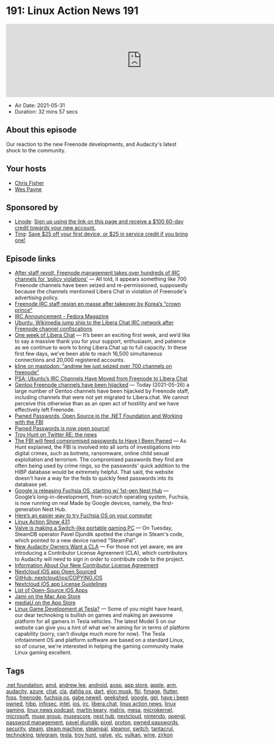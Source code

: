 # 191: Linux Action News 191

<iframe src="https://player.fireside.fm/v2/DAcK9LdX+E5H8goam?theme=dark" width="740" height="200" frameborder="0" scrolling="no"></iframe>

* Air Date: 2021-05-31
* Duration: 32 mins 57 secs

## About this episode

Our reaction to the new Freenode developments, and Audacity's latest shock to the community.

## Your hosts
* [Chris Fisher](https://linuxactionnews.com/hosts/chris)
* [Wes Payne](https://linuxactionnews.com/hosts/wes)

## Sponsored by

  * [Linode](http://linode.com/lan): [Sign up using the link on this page and receive a $100 60-day credit towards your new account. ](http://linode.com/lan)
  * [Ting](https://linux.ting.com): [Save $25 off your first device, or $25 in service credit if you bring one!](https://linux.ting.com)



## Episode links

  * [After staff revolt, Freenode management takes over hundreds of IRC channels for ‘policy violations’](https://www.theregister.com/2021/05/26/freenode_irc_takeover/ "After staff revolt, Freenode management takes over hundreds of IRC channels for ‘policy violations’") — All told, it appears something like 700 Freenode channels have been seized and re-permissioned, supposedly because the channels mentioned Libera Chat in violation of Freenode's advertising policy.
  * [Freenode IRC staff resign en masse after takeover by Korea’s “crown prince”](https://arstechnica.com/gadgets/2021/05/freenode-irc-has-been-taken-over-by-the-crown-prince-of-korea/ "Freenode IRC staff resign en masse after takeover by Korea’s “crown prince”")
  * [IRC Announcement - Fedora Magazine](https://fedoramagazine.org/irc-announcement/ "IRC Announcement - Fedora Magazine")
  * [Ubuntu, Wikimedia jump ship to the Libera Chat IRC network after Freenode channel confiscations](https://www.theregister.com/2021/05/27/ubuntu_freenode/ "Ubuntu, Wikimedia jump ship to the Libera Chat IRC network after Freenode channel confiscations")
  * [One week of Libera Chat](https://libera.chat/news/one-week-of-libera-chat "One week of Libera Chat") — It’s been an exciting first week, and we’d like to say a massive thank you for your support, enthusiasm, and patience as we continue to work to bring Libera.Chat up to full capacity. In these first few days, we’ve been able to reach 16,500 simultaneous connections and 20,000 registered accounts. 
  * [kline󠁧󠁢󠁳󠁣󠁴󠁿 on mastodon: “andrew lee just seized over 700 channels on freenode”](https://mastodon.sdf.org/@kline/106299403921451814 "kline󠁧󠁢󠁳󠁣󠁴󠁿 on mastodon: “andrew lee just seized over 700 channels on freenode”")
  * [PSA: Ubuntu’s IRC Channels Have Moved from Freenode to Libera Chat](https://www.omgubuntu.co.uk/2021/05/ubuntu-irc-moves-to-libera-chat "PSA: Ubuntu’s IRC Channels Have Moved from Freenode to Libera Chat")
  * [Gentoo Freenode channels have been hijacked](https://www.gentoo.org/news/2021/05/26/gentoo-freenode-channels-hijacked.html "Gentoo Freenode channels have been hijacked") — Today (2021-05-26) a large number of Gentoo channels have been hijacked by Freenode staff, including channels that were not yet migrated to Libera.chat. We cannot perceive this otherwise than as an open act of hostility and we have effectively left Freenode.
  * [Pwned Passwords, Open Source in the .NET Foundation and Working with the FBI](https://www.troyhunt.com/pwned-passwords-open-source-in-the-dot-net-foundation-and-working-with-the-fbi/ "Pwned Passwords, Open Source in the .NET Foundation and Working with the FBI")
  * [Pwned Passwords is now open source!](https://dotnetfoundation.org/blog/2021/05/27/pwned-passwords-is-now-open-source "Pwned Passwords is now open source!")
  * [Troy Hunt on Twitter RE: the news](https://twitter.com/troyhunt/status/1397990619985838081 "Troy Hunt on Twitter RE: the news")
  * [The FBI will feed compromised passwords to Have I Been Pwned](https://www.engadget.com/fbi-have-i-been-pwned-open-source-054845213.html?guccounter=1 "The FBI will feed compromised passwords to Have I Been Pwned") — As Hunt explained, the FBI is involved into all sorts of investigations into digital crimes, such as botnets, ransomware, online child sexual exploitation and terrorism. The compromised passwords they find are often being used by crime rings, so the passwords' quick addition to the HIBP database would be extremely helpful. That said, the website doesn't have a way for the feds to quickly feed passwords into its database yet. 
  * [Google is releasing Fuchsia OS, starting w/ 1st-gen Nest Hub](https://9to5google.com/2021/05/25/google-releases-fuchsia-os-nest-hub/ "Google is releasing Fuchsia OS, starting w/ 1st-gen Nest Hub") — Google’s long-in-development, from-scratch operating system, Fuchsia, is now running on real Made by Google devices, namely, the first-generation Nest Hub.
  * [Here’s an easier way to try Fuchsia OS on your computer](https://9to5google.com/2021/05/26/fuchsia-os-emulator-dahliaos-fimage/ "Here’s an easier way to try Fuchsia OS on your computer")
  * [Linux Action Show 431](https://youtu.be/-XMdnmmig3Y?t=1258 "Linux Action Show 431")
  * [Valve is making a Switch-like portable gaming PC](https://arstechnica.com/gaming/2021/05/exclusive-valve-is-making-a-switch-like-portable-gaming-pc/ "Valve is making a Switch-like portable gaming PC") — On Tuesday, SteamDB operator Pavel Djundik spotted the change in Steam's code, which pointed to a new device named "SteamPal". 
  * [New Audacity Owners Want a CLA](https://www.theregister.com/AMP/2021/05/27/audacity_cla/ "New Audacity Owners Want a CLA") — For those not yet aware, we are introducing a Contributor License Agreement (CLA), which contributors to Audacity will need to sign in order to contribute code to the project.
  * [Information About Our New Contributor License Agreement](https://github.com/audacity/audacity/discussions/932?sort=top "Information About Our New Contributor License Agreement")
  * [Nextcloud iOS app Open Sourced](https://nextcloud.com/blog/nextcloud-ios-app-open-sourced/ "Nextcloud iOS app Open Sourced")
  * [GitHub: nextcloud/ios/COPYING.iOS](https://github.com/nextcloud/ios/blob/master/COPYING.iOS "GitHub: nextcloud/ios/COPYING.iOS")
  * [Nextcloud iOS app License Guidelines](https://github.com/nextcloud/ios#contribution-guidelines--license "Nextcloud iOS app License Guidelines")
  * [List of Open-Source iOS Apps](https://nicedoc.io/dkhamsing/open-source-ios-apps#user-content-communication "List of Open-Source iOS Apps")
  * [Jami on the Mac App Store](https://apps.apple.com/tr/app/jami/id1388475331?mt=12 "Jami on the Mac App Store")
  * [mediaU on the App Store](https://apps.apple.com/us/app/mediau/id542326887 "mediaU on the App Store")
  * [Linux Game Development at Tesla?](https://tesla.avature.net/Careers/Jobdetail?jobId=91676 "Linux Game Development at Tesla?") — Some of you might have heard, our dear technoking is bullish on games and making an awesome platform for all gamers in Tesla vehicles. The latest Model S on our website can give you a hint of what we're aiming for in terms of platform capability (sorry, can't divulge much more for now). The Tesla infotainment OS and platform software are based on a standard Linux, so of course, we're interested in helping the gaming community make Linux gaming excellent. 



## Tags

[.net foundation](https://linuxactionnews.com/tags/.net%20foundation), [amd](https://linuxactionnews.com/tags/amd), [andrew lee](https://linuxactionnews.com/tags/andrew%20lee), [android](https://linuxactionnews.com/tags/android), [aosp](https://linuxactionnews.com/tags/aosp), [app store](https://linuxactionnews.com/tags/app%20store), [apple](https://linuxactionnews.com/tags/apple), [arm](https://linuxactionnews.com/tags/arm), [audacity](https://linuxactionnews.com/tags/audacity), [azure](https://linuxactionnews.com/tags/azure), [chat](https://linuxactionnews.com/tags/chat), [cla](https://linuxactionnews.com/tags/cla), [dahlia os](https://linuxactionnews.com/tags/dahlia%20os), [dart](https://linuxactionnews.com/tags/dart), [elon musk](https://linuxactionnews.com/tags/elon%20musk), [fbi](https://linuxactionnews.com/tags/fbi), [fimage](https://linuxactionnews.com/tags/fimage), [flutter](https://linuxactionnews.com/tags/flutter), [foss](https://linuxactionnews.com/tags/foss), [freenode](https://linuxactionnews.com/tags/freenode), [fuchsia os](https://linuxactionnews.com/tags/fuchsia%20os), [gabe newell](https://linuxactionnews.com/tags/gabe%20newell), [geekshed](https://linuxactionnews.com/tags/geekshed), [google](https://linuxactionnews.com/tags/google), [gpl](https://linuxactionnews.com/tags/gpl), [have i been pwned](https://linuxactionnews.com/tags/have%20i%20been%20pwned), [hibp](https://linuxactionnews.com/tags/hibp), [infosec](https://linuxactionnews.com/tags/infosec), [intel](https://linuxactionnews.com/tags/intel), [ios](https://linuxactionnews.com/tags/ios), [irc](https://linuxactionnews.com/tags/irc), [libera.chat](https://linuxactionnews.com/tags/libera.chat), [linux action news](https://linuxactionnews.com/tags/linux%20action%20news), [linux gaming](https://linuxactionnews.com/tags/linux%20gaming), [linux news podcast](https://linuxactionnews.com/tags/linux%20news%20podcast), [martin keary](https://linuxactionnews.com/tags/martin%20keary), [matrix](https://linuxactionnews.com/tags/matrix), [mesa](https://linuxactionnews.com/tags/mesa), [microkernel](https://linuxactionnews.com/tags/microkernel), [microsoft](https://linuxactionnews.com/tags/microsoft), [muse group](https://linuxactionnews.com/tags/muse%20group), [musescore](https://linuxactionnews.com/tags/musescore), [nest hub](https://linuxactionnews.com/tags/nest%20hub), [nextcloud](https://linuxactionnews.com/tags/nextcloud), [nintendo](https://linuxactionnews.com/tags/nintendo), [opengl](https://linuxactionnews.com/tags/opengl), [password management](https://linuxactionnews.com/tags/password%20management), [pavel djundik](https://linuxactionnews.com/tags/pavel%20djundik), [pixel](https://linuxactionnews.com/tags/pixel), [proton](https://linuxactionnews.com/tags/proton), [pwned passwords](https://linuxactionnews.com/tags/pwned%20passwords), [security](https://linuxactionnews.com/tags/security), [steam](https://linuxactionnews.com/tags/steam), [steam machine](https://linuxactionnews.com/tags/steam%20machine), [steampal](https://linuxactionnews.com/tags/steampal), [steamvr](https://linuxactionnews.com/tags/steamvr), [switch](https://linuxactionnews.com/tags/switch), [tantacrul](https://linuxactionnews.com/tags/tantacrul), [technoking](https://linuxactionnews.com/tags/technoking), [telegram](https://linuxactionnews.com/tags/telegram), [tesla](https://linuxactionnews.com/tags/tesla), [troy hunt](https://linuxactionnews.com/tags/troy%20hunt), [valve](https://linuxactionnews.com/tags/valve), [vlc](https://linuxactionnews.com/tags/vlc), [vulkan](https://linuxactionnews.com/tags/vulkan), [wine](https://linuxactionnews.com/tags/wine), [zirkon](https://linuxactionnews.com/tags/zirkon)